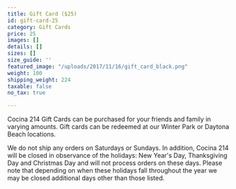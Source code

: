 ```yaml
---
title: Gift Card ($25)
id: gift-card-25
category: Gift Cards
price: 25
images: []
details: []
sizes: []
size_guide: ''
featured_image: "/uploads/2017/11/16/gift_card_black.png"
weight: 100
shipping_weight: 224
taxable: false
no_tax: true

---
```

Cocina 214 Gift Cards can be purchased for your friends and family in varying amounts. Gift cards can be redeemed at our Winter Park or Daytona Beach locations.

We do not ship any orders on Saturdays or Sundays. In addition, Cocina 214 will be closed in observance of the holidays: New Year's Day,  Thanksgiving Day and Christmas Day and will not process orders on these days. Please note that depending on when these holidays fall throughout the year we may be closed additional days other than those listed.